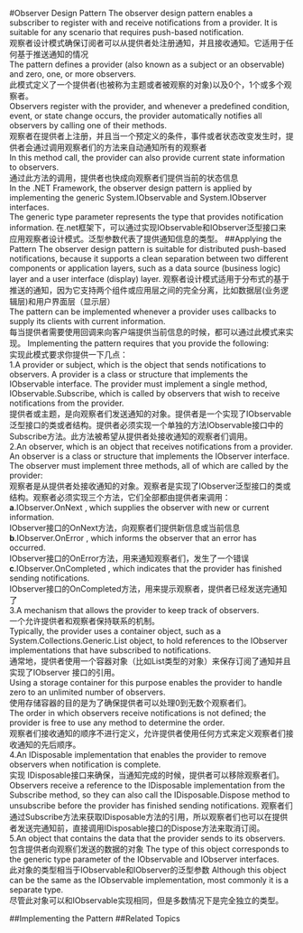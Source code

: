 #Observer Design Pattern
The observer design pattern enables a subscriber to register with and receive notifications from a provider. 
It is suitable for any scenario that requires push-based notification.  
观察者设计模式确保订阅者可以从提供者处注册通知，并且接收通知。它适用于任何基于推送通知的情况  
 The pattern defines a provider (also known as a subject or an observable) and zero, one, or more observers.  
此模式定义了一个提供者(也被称为主题或者被观察的对象)以及0个，1个或多个观察者。  
 Observers register with the provider, and whenever a predefined condition, event, or state change occurs, the provider automatically notifies all observers by calling one of their methods.   
观察者在提供者上注册，并且当一个预定义的条件，事件或者状态改变发生时，提供者会通过调用观察者们的方法来自动通知所有的观察者  
 In this method call, the provider can also provide current state information to observers.   
通过此方法的调用，提供者也快成向观察者们提供当前的状态信息  
 In the .NET Framework, the observer design pattern is applied by implementing the generic System.IObservable<T> and System.IObserver<T> interfaces.  
 The generic type parameter represents the type that provides notification information.
在.net框架下，可以通过实现IObservable<T>和IObserver<T>泛型接口来应用观察者设计模式。泛型参数代表了提供通知信息的类型。
##Applying the Pattern
The observer design pattern is suitable for distributed push-based notifications, because it supports a clean separation between two different components or application layers, such as a data source (business logic) layer and a user interface (display) layer. 
观察者设计模式适用于分布式的基于推送的通知，因为它支持两个组件或应用层之间的完全分离，比如数据层(业务逻辑层)和用户界面层（显示层）  
The pattern can be implemented whenever a provider uses callbacks to supply its clients with current information.  
每当提供者需要使用回调来向客户端提供当前信息的时候，都可以通过此模式来实现。
Implementing the pattern requires that you provide the following:  
实现此模式要求你提供一下几点：  
1.A provider or subject, which is the object that sends notifications to observers. A provider is a class or structure that implements the IObservable<T> interface. The provider must implement a single method, IObservable<T>.Subscribe, which is called by observers that wish to receive notifications from the provider.  
提供者或主题，是向观察者们发送通知的对象。提供者是一个实现了IObservable<T>泛型接口的类或者结构。提供者必须实现一个单独的方法IObservable<T>接口中的Subscribe方法。此方法被希望从提供者处接收通知的观察者们调用。  
2.An observer, which is an object that receives notifications from a provider. An observer is a class or structure that implements the IObserver<T> interface. The observer must implement three methods, all of which are called by the provider:  
观察者是从提供者处接收通知的对象。观察者是实现了IObserver<T>泛型接口的类或结构。观察者必须实现三个方法，它们全部都由提供者来调用：  
**a**.IObserver<T>.OnNext , which supplies the observer with new or current information.  
IObserver<T>接口的OnNext方法，向观察者们提供新信息或当前信息  
**b**.IObserver<T>.OnError , which informs the observer that an error has occurred.  
IObserver<T>接口的OnError方法，用来通知观察者们，发生了一个错误  
**c**.IObserver<T>.OnCompleted , which indicates that the provider has finished sending notifications.  
IObserver<T>接口的OnCompleted方法，用来提示观察者，提供者已经发送完通知了  
3.A mechanism that allows the provider to keep track of observers.   
一个允许提供者和观察者保持联系的机制。  
Typically, the provider uses a container object, such as a System.Collections.Generic.List<T> object, to hold references to the IObserver<T> implementations that have subscribed to notifications.  
通常地，提供者使用一个容器对象（比如List<T>类型的对象）来保存订阅了通知并且实现了IObserver<T> 接口的引用。  
 Using a storage container for this purpose enables the provider to handle zero to an unlimited number of observers.  
使用存储容器的目的是为了确保提供者可以处理0到无数个观察者们。   
The order in which observers receive notifications is not defined; the provider is free to use any method to determine the order.  
观察者们接收通知的顺序不进行定义，允许提供者使用任何方式来定义观察者们接收通知的先后顺序。  
4.An IDisposable implementation that enables the provider to remove observers when notification is complete.  
实现 IDisposable接口来确保，当通知完成的时候，提供者可以移除观察者们。  
Observers receive a reference to the IDisposable implementation from the Subscribe method, so they can also call the IDisposable.Dispose method to unsubscribe before the provider has finished sending notifications.
观察者们通过Subscribe方法来获取IDisposable方法的引用，所以观察者们也可以在提供者发送完通知前，直接调用IDisposable接口的Dispose方法来取消订阅。  
5.An object that contains the data that the provider sends to its observers.   
包含提供者向观察们发送的数据的对象
The type of this object corresponds to the generic type parameter of the IObservable<T> and IObserver<T> interfaces.   
此对象的类型相当于IObservable<T>和IObserver<T>的泛型参数
Although this object can be the same as the IObservable<T> implementation, most commonly it is a separate type.  
尽管此对象可以和IObservable<T>实现相同，但是多数情况下是完全独立的类型。



##Implementing the Pattern
##Related Topics